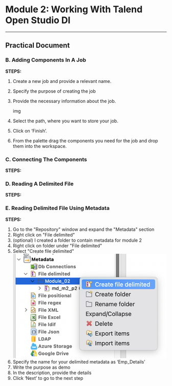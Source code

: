 # Module 2: Working With Talend Open Studio DI

---

## Practical Document

### B. Adding Components In A Job

**STEPS:**

1. Create a new job and provide a relevant name.
2. Specify the purpose of creating the job
3. Provide the necessary information about the job.

   img
4. Select the path, where you want to store your job.
5. Click on ‘Finish’.
6. From the palette drag the components you need for the job and drop them into the workspace.

### C. Connecting The Components

**STEPS:**

### D. Reading A Delimited File

**STEPS:**

### E. Reading Delimited File Using Metadata

**STEPS:**

1. Go to the "Repository" window and expand the "Metadata" section
2. Right click on "File delimited"
3. (optional) I created a folder to contain metadata for module 2
4. Right click on folder under "File delimited"
5. Select "Create file delimited"
   ![Create file delimited"](screenshots/E_01.png)
6. Specify the name for your delimited metadata as ‘Emp_Details’
7. Write the purpose as demo
8. In the description, provide the details
9. Click ‘Next’ to go to the next step

